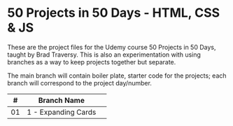 # 50 Projects in 50 Days - HTML, CSS &amp; JS
These are the project files for the Udemy course 50 Projects in 50 Days, taught by Brad Traversy.
This is also an experimentation with using branches as a way to keep projects together but separate. 

The main branch will contain boiler plate, starter code for the projects; each branch will correspond to the project day/number. 

|  #  | Branch Name                                                                                                                     |                                                                           |
| :-: | --------------------------------------------------------------------------------------------------------------------------- | --------------------------------------------------------------------------------- |
|  01  | 1 - Expanding Cards                                      |                                                                               |                                                                                                                                     